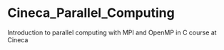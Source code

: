 # Cineca_Parallel_Computing
Introduction to parallel computing with MPI and OpenMP in C course at Cineca
